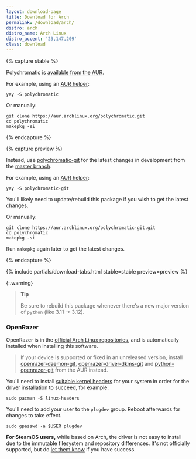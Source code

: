```yaml
---
layout: download-page
title: Download for Arch
permalink: /download/arch/
distro: arch
distro_name: Arch Linux
distro_accent: '23,147,209'
class: download
---
```


{% capture stable %}

Polychromatic is [available from the AUR](https://aur.archlinux.org/packages/polychromatic/).

For example, using an [AUR helper](https://wiki.archlinux.org/title/AUR_helpers#Comparison_tables):

```shell
yay -S polychromatic
```

Or manually:

```shell
git clone https://aur.archlinux.org/polychromatic.git
cd polychromatic
makepkg -si
```

{% endcapture %}

{% capture preview %}

Instead, use [polychromatic-git](https://aur.archlinux.org/packages/polychromatic-git/)
for the latest changes in development from the [master branch](https://github.com/polychromatic/polychromatic/commits/master).

For example, using an [AUR helper](https://wiki.archlinux.org/title/AUR_helpers#Comparison_tables):

```shell
yay -S polychromatic-git
```

You'll likely need to update/rebuild this package if you wish to get the latest changes.

Or manually:

```shell
git clone https://aur.archlinux.org/polychromatic-git.git
cd polychromatic
makepkg -si
```

Run `makepkg` again later to get the latest changes.

{% endcapture %}

{% include partials/download-tabs.html
    stable=stable
    preview=preview
%}

{:.warning}
> **Tip**
>
> Be sure to rebuild this package whenever there's a new major version of `python` (like 3.11 → 3.12).


### OpenRazer

OpenRazer is in the [official Arch Linux repositories](https://archlinux.org/packages/?q=openrazer),
and is automatically installed when installing this software.

> If your device is supported or fixed in an unreleased version, install
[openrazer-daemon-git], [openrazer-driver-dkms-git] and [python-openrazer-git] from the AUR instead.

You'll need to install [suitable kernel headers] for your system in order for the driver installation
to succeed, for example:

```shell
sudo pacman -S linux-headers
```

You'll need to add your user to the `plugdev` group. Reboot afterwards for changes to take effect.

```shell
sudo gpasswd -a $USER plugdev
```

**For SteamOS users,** while based on Arch, the driver is not easy to install due to the immutable filesystem
and repository differences. It's not officially supported, but do [let them know](https://github.com/openrazer/openrazer/issues)
if you have success.


[suitable kernel headers]: https://archlinux.org/packages/?sort=&repo=Core&repo=Extra&q=linux+-headers&maintainer=&flagged=
[openrazer-daemon-git]: https://aur.archlinux.org/packages/openrazer-daemon-git
[openrazer-driver-dkms-git]: https://aur.archlinux.org/packages/openrazer-driver-dkms-git
[python-openrazer-git]: https://aur.archlinux.org/packages/python-openrazer-git
